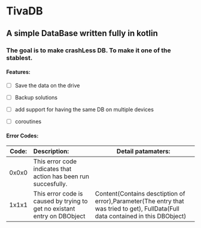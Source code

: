 # TivaDB

## A simple DataBase written fully in kotlin



### The goal is to make crashLess DB. To make it one of the stablest.



#### Features:

- [ ] Save the data on the drive

- [ ] Backup solutions

- [ ] add support for having the same DB on multiple devices

- [ ] coroutines



#### Error Codes:

| Code: | Description:                                                             | Detail patamaters:                                                                                                                |
| ----- |:------------------------------------------------------------------------ | --------------------------------------------------------------------------------------------------------------------------------- |
| 0x0x0 | This error code indicates that action has been run succesfully.          |                                                                                                                                   |
| 1x1x1 | This error code is caused by trying to get no existant entry on DBObject | Content(Contains desctiption of error),Parameter(The entry that was tried to get), FullData(Full data contained in this DBObject) |


